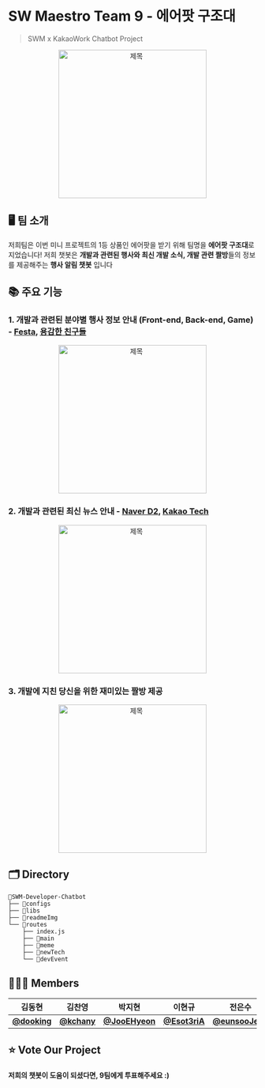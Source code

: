 <!-- @format -->
# SW Maestro Team 9 - 에어팟 구조대
> SWM x KakaoWork Chatbot Project  

<p align="center">
<img width="300px" src="https://user-images.githubusercontent.com/60457112/116594401-2142a300-a95d-11eb-9539-d18719f0c38a.jpg" title="제목" />
</p>

## 🖥 팀 소개
저희팀은 이번 미니 프로젝트의 1등 상품인 에어팟을 받기 위해 팀명을 **에어팟 구조대**로 지었습니다!
저희 챗봇은 **개발과 관련된 행사와 최신 개발 소식, 개발 관련 짤방**들의 정보를 제공해주는 **행사 알림 챗봇** 입니다

## 📚 주요 기능

### 1. 개발과 관련된 분야별 행사 정보 안내 (Front-end, Back-end, Game) - [Festa](https://festa.io/), [용감한 친구들](https://github.com/brave-people/Dev-Event)
<p align="center">
<img width="300px" src="https://user-images.githubusercontent.com/60457112/116594413-23a4fd00-a95d-11eb-9cad-91728d754f34.jpg" title="제목" />
</p>

### 2. 개발과 관련된 최신 뉴스 안내 - [Naver D2](https://d2.naver.com/home), [Kakao Tech](https://tech.kakao.com/)
<p align="center">
<img width="300px" src="https://user-images.githubusercontent.com/60457112/116594408-230c6680-a95d-11eb-9b16-ef7d118662eb.jpg" title="제목" />
</p>

### 3. 개발에 지친 당신을 위한 재미있는 짤방 제공
<p align="center">
<img width="300px" src="https://user-images.githubusercontent.com/60457112/116594405-2273d000-a95d-11eb-918b-7c07280b76c6.jpg" title="제목" />
</p>

## 🗂 Directory
```
📁SWM-Developer-Chatbot  
├── 📁configs
├── 📁libs  
├── 📁readmeImg
└── 📁routes 
    ├── index.js 
    ├── 📁main
    ├── 📁meme
    ├── 📁newTech
    └── 📁devEvent
```


## 👩🏻‍💻 Members
| 김동현 | 김찬영 | 박지현 | 이현규 | 전은수 | 황재현 |
| :--:| :--:|  :--:  | :--:| :--:|  :--:  |
| [**@dooking**](https://github.com/dooking) |  [**@kchany**](https://github.com/kchany) | [**@JooEHyeon**](https://github.com/JooEHyeon) | [**@Esot3riA**](https://github.com/Esot3riA) | [**@eunsooJeon**](https://github.com/eunsooJeon) | [**@hd1534**](https://github.com/hd1534)


## ⭐ Vote Our Project
#### 저희의 챗봇이 도움이 되셨다면, 9팀에게 투표해주세요 :)
